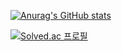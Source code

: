 [![Anurag's GitHub stats](https://github-readme-stats.vercel.app/api?username=koo9511&show_icons=true&theme=dracula)](https://github.com/anuraghazra/github-readme-stats)

[![Solved.ac
프로필](http://mazassumnida.wtf/api/v2/generate_badge?boj=koo9511)](https://solved.ac/koo9511)
